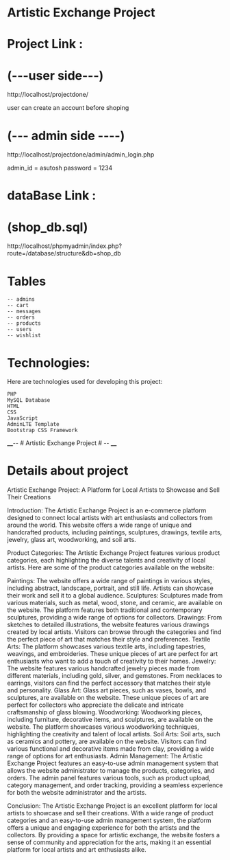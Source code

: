 # Artistic Exchange Project

# Project Link :

# (---user side---)

http://localhost/projectdone/

user can create an account before shoping

# (--- admin side ----)

http://localhost/projectdone/admin/admin_login.php

admin_id = asutosh
password = 1234

# dataBase Link :

# (shop_db.sql)

http://localhost/phpmyadmin/index.php?route=/database/structure&db=shop_db

# Tables

    -- admins
    -- cart
    -- messages
    -- orders
    -- products
    -- users
    -- wishlist

# Technologies:

Here are technologies used for developing this project:

    PHP
    MySQL Database
    HTML
    CSS
    JavaScript
    AdminLTE Template
    Bootstrap CSS Framework

****\_\_****-- # Artistic Exchange Project # -- ****\_\_****

# Details about project

Artistic Exchange Project: A Platform for Local Artists to Showcase and Sell Their Creations

Introduction: The Artistic Exchange Project is an e-commerce platform designed to connect local artists with art enthusiasts and collectors from around the world. This website offers a wide range of unique and handcrafted products, including paintings, sculptures, drawings, textile arts, jewelry, glass art, woodworking, and soil arts.

Product Categories: The Artistic Exchange Project features various product categories, each highlighting the diverse talents and creativity of local artists. Here are some of the product categories available on the website:

Paintings: The website offers a wide range of paintings in various styles, including abstract, landscape, portrait, and still life. Artists can showcase their work and sell it to a global audience.
Sculptures: Sculptures made from various materials, such as metal, wood, stone, and ceramic, are available on the website. The platform features both traditional and contemporary sculptures, providing a wide range of options for collectors.
Drawings: From sketches to detailed illustrations, the website features various drawings created by local artists. Visitors can browse through the categories and find the perfect piece of art that matches their style and preferences.
Textile Arts: The platform showcases various textile arts, including tapestries, weavings, and embroideries. These unique pieces of art are perfect for art enthusiasts who want to add a touch of creativity to their homes.
Jewelry: The website features various handcrafted jewelry pieces made from different materials, including gold, silver, and gemstones. From necklaces to earrings, visitors can find the perfect accessory that matches their style and personality.
Glass Art: Glass art pieces, such as vases, bowls, and sculptures, are available on the website. These unique pieces of art are perfect for collectors who appreciate the delicate and intricate craftsmanship of glass blowing.
Woodworking: Woodworking pieces, including furniture, decorative items, and sculptures, are available on the website. The platform showcases various woodworking techniques, highlighting the creativity and talent of local artists.
Soil Arts: Soil arts, such as ceramics and pottery, are available on the website. Visitors can find various functional and decorative items made from clay, providing a wide range of options for art enthusiasts.
Admin Management: The Artistic Exchange Project features an easy-to-use admin management system that allows the website administrator to manage the products, categories, and orders. The admin panel features various tools, such as product upload, category management, and order tracking, providing a seamless experience for both the website administrator and the artists.

Conclusion: The Artistic Exchange Project is an excellent platform for local artists to showcase and sell their creations. With a wide range of product categories and an easy-to-use admin management system, the platform offers a unique and engaging experience for both the artists and the collectors. By providing a space for artistic exchange, the website fosters a sense of community and appreciation for the arts, making it an essential platform for local artists and art enthusiasts alike.
